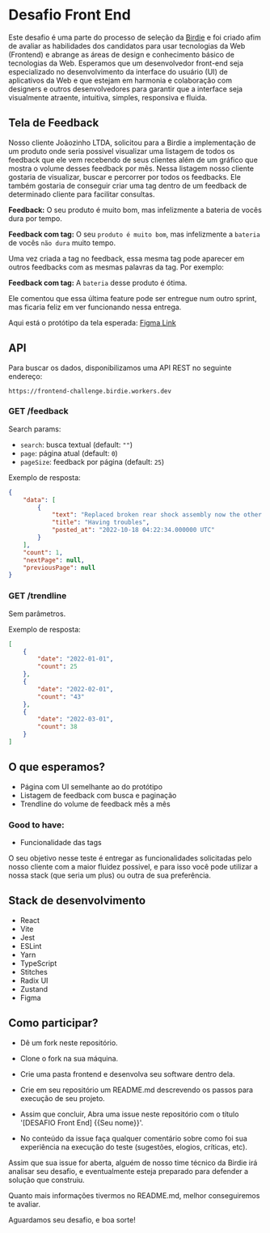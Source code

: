 # Desafio Front End

Este desafio é uma parte do processo de seleção da [Birdie](http://birdie.ai) e foi criado afim de avaliar as habilidades dos candidatos para usar tecnologias da Web (Frontend) e abrange as áreas de design e conhecimento básico de tecnologias da Web. Esperamos que um desenvolvedor front-end seja especializado no desenvolvimento da interface do usuário (UI) de aplicativos da Web e que estejam em harmonia e colaboração com designers e outros desenvolvedores para garantir que a interface seja visualmente atraente, intuitiva, simples, responsiva e fluida.

## Tela de Feedback

Nosso cliente Joãozinho LTDA, solicitou para a Birdie a implementação de um produto onde seria possivel visualizar uma listagem de todos os feedback que ele vem recebendo de seus clientes além de um gráfico que mostra o volume desses feedback por mês. Nessa listagem nosso cliente gostaria de visualizar, buscar e percorrer por todos os feedbacks. Ele também gostaria de conseguir criar uma tag dentro de um feedback de determinado cliente para facilitar consultas.

**Feedback:** O seu produto é muito bom, mas infelizmente a bateria de vocês dura
por tempo.

**Feedback com tag:** O seu `produto é muito bom`, mas infelizmente a `bateria` de vocês `não dura` muito tempo.

Uma vez criada a tag no feedback, essa mesma tag pode aparecer em outros feedbacks com as mesmas palavras da tag. Por exemplo:

**Feedback com tag:** A `bateria` desse produto é ótima.

Ele comentou que essa última feature pode ser entregue num outro sprint, mas ficaria feliz em ver funcionando nessa entrega.

Aqui está o protótipo da tela esperada: [Figma Link](https://www.figma.com/file/22NosjNQDP6Ica42cUgPgX/Frontend-Test?node-id=0%3A1&t=IqY64y8vEWtra6KZ-1)

## API

Para buscar os dados, disponibilizamos uma API REST no seguinte endereço:

`https://frontend-challenge.birdie.workers.dev`

### GET /feedback

Search params:

-   `search`: busca textual (default: `""`)
-   `page`: página atual (default: `0`)
-   `pageSize`: feedback por página (default: `25`)

Exemplo de resposta:

```json
{
    "data": [
        {
            "text": "Replaced broken rear shock assembly now the other side broke. This whole unit was replaced once. The 2 boys riding both weigh less than 100 lbs",
            "title": "Having troubles",
            "posted_at": "2022-10-18 04:22:34.000000 UTC"
        }
    ],
    "count": 1,
    "nextPage": null,
    "previousPage": null
}
```

### GET /trendline

Sem parâmetros.

Exemplo de resposta:

```json
[
    {
        "date": "2022-01-01",
        "count": 25
    },
    {
        "date": "2022-02-01",
        "count": "43"
    },
    {
        "date": "2022-03-01",
        "count": 38
    }
]
```

## O que esperamos?

-   Página com UI semelhante ao do protótipo
-   Listagem de feedback com busca e paginação
-   Trendline do volume de feedback mês a mês

### Good to have:

-   Funcionalidade das tags

O seu objetivo nesse teste é entregar as funcionalidades solicitadas pelo nosso cliente com a maior fluidez possivel, e para isso você pode utilizar a nossa stack (que seria um plus) ou outra de sua preferência.

## Stack de desenvolvimento

-   React
-   Vite
-   Jest
-   ESLint
-   Yarn
-   TypeScript
-   Stitches
-   Radix UI
-   Zustand
-   Figma

## Como participar?

-   Dê um fork neste repositório.

-   Clone o fork na sua máquina.

-   Crie uma pasta frontend e desenvolva seu software dentro dela.

-   Crie em seu repositório um README.md descrevendo os passos para execução de seu projeto.

-   Assim que concluir, Abra uma issue neste repositório com o título '[DESAFIO Front End] {{Seu nome}}'.

-   No conteúdo da issue faça qualquer comentário sobre como foi sua experiência na execução do teste (sugestões, elogios, críticas, etc).

Assim que sua issue for aberta, alguém de nosso time técnico da Birdie irá analisar seu desafio, e eventualmente esteja preparado para defender a solução que construiu.

Quanto mais informações tivermos no README.md, melhor conseguiremos te avaliar.

Aguardamos seu desafio, e boa sorte!
